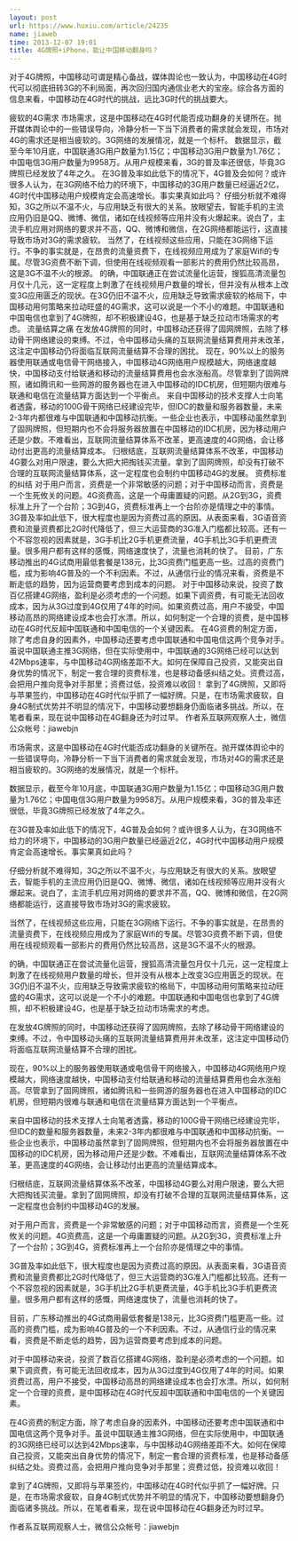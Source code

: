 ```yaml
---
layout: post
url: https://www.huxiu.com/article/24235
name: jiaweb
time: 2013-12-07 19:01
title: 4G牌照+iPhone，能让中国移动翻身吗？
---
```

对于4G牌照，中国移动可谓是精心备战，媒体舆论也一致认为，中国移动在4G时代可以彻底扭转3G的不利局面，再次回归国内通信业老大的宝座。综合各方面的信息来看，中国移动在4G时代的挑战，远比3G时代的挑战要大。

疲软的4G需求 市场需求，这是中国移动在4G时代能否成功翻身的关键所在。抛开媒体舆论中的一些错误导向，冷静分析一下当下消费者的需求就会发现，市场对4G的需求还是相当疲软的。3G网络的发展情况，就是一个标杆。 数据显示，截至今年10月底，中国联通3G用户数量为1.15亿；中国移动3G用户数量为1.76亿；中国电信3G用户数量为9958万。从用户规模来看，3G的普及率还很低，毕竟3G牌照已经发放了4年之久。 在3G普及率如此低下的情况下，4G普及会如何？或许很多人认为，在3G网络不给力的环境下，中国移动的3G用户数量已经逼近2亿，4G时代中国移动用户规模肯定会高速增长。事实果真如此吗？ 仔细分析就不难得知，3G之所以不温不火，与应用缺乏有很大的关系。放眼望去，智能手机的主流应用仍旧是QQ、微博、微信，诸如在线视频等应用并没有火爆起来。说白了，主流手机应用对网络的要求并不高，QQ、微博和微信，在2G网络都能运行，这直接导致市场对3G的需求疲软。 当然了，在线视频这些应用，只能在3G网络下运行。不争的事实就是，在昂贵的流量资费下，在线视频应用成为了家庭Wifi的专属。尽管3G资费不断下调，但使用在线视频观看一部影片的费用仍然比较高昂，这是3G不温不火的根源。 的确，中国联通正在尝试流量化运营，搜狐高清流量包月仅十几元，这一定程度上刺激了在线视频用户数量的增长，但并没有从根本上改变3G应用匮乏的现状。在3G仍旧不温不火，应用缺乏导致需求疲软的格局下，中国移动用何策略来拉动旺盛的4G需求，这可以说是一个不小的难题。中国联通和中国电信也拿到了4G牌照，却不积极建设4G，也是基于缺乏拉动市场需求的考虑。 流量结算之痛 在发放4G牌照的同时，中国移动还获得了固网牌照，去除了移动骨干网络建设的束缚。不过，令中国移动头痛的互联网流量结算费用并未改革，这注定中国移动仍将面临互联网流量结算不合理的困扰。 现在，90%以上的服务器使用联通或电信骨干网络接入，中国移动4G网络用户规模越大，网络速度越快，中国移动支付给联通和移动的流量结算费用也会水涨船高。尽管拿到了固网牌照，诸如腾讯和一些网游的服务器也在进入中国移动的IDC机房，但短期内很难与联通和电信在流量结算方面达到一个平衡点。 来自中国移动的技术支撑人士向笔者透露，移动的100G骨干网络已经建设完毕，但IDC的数量和服务器数量，未来2-3年内都很难与中国联通和中国移动抗衡。一些企业也表示，中国移动虽然拿到了固网牌照，但短期内也不会将服务器放置在中国移动的IDC机房，因为移动用户还是少数。不难看出，互联网流量结算体系不改革，更高速度的4G网络，会让移动付出更高的流量结算成本。 归根结底，互联网流量结算体系不改革，中国移动4G要么对用户限速，要么大把大把掏钱买流量。拿到了固网牌照，却没有打破不合理的互联网流量结算体系，这一定程度也会制约中国移动4G的发展。 资费标准的纠结 对于用户而言，资费是一个非常敏感的问题；对于中国移动而言，资费是一个生死攸关的问题。4G资费高，这是一个毋庸置疑的问题。从2G到3G，资费标准上升了一个台阶；3G到4G，资费标准再上一个台阶亦是情理之中的事情。 3G普及率如此低下，很大程度也是因为资费过高的原因。从表面来看，3G语音资费和流量资费都比2G时代降低了，但三大运营商的3G准入门槛都比较高。还有一个不容忽视的因素就是，3G手机比2G手机更费流量，4G手机比3G手机更费流量。很多用户都有这样的感慨，网络速度快了，流量也消耗的快了。 目前，广东移动推出的4G试商用最低套餐是138元，比3G资费门槛更高一些。过高的资费门槛，成为影响4G普及的一个不利因素。不过，从通信行业的情况来看，资费是不断走低的趋势，因为运营商要考虑到成本的问题。 对于中国移动来说，投资了数百亿搭建4G网络，盈利是必须考虑的一个问题。如果下调资费，有可能无法回收成本，因为从3G过度到4G仅用了4年的时间。如果资费过高，用户不接受，中国移动高昂的网络建设成本也会打水漂。所以，如何制定一个合理的资费，是中国移动在4G时代反超中国联通和中国电信的一个关键因素。 在4G资费的制定方面，除了考虑自身的因素外，中国移动还要考虑中国联通和中国电信这两个竞争对手。虽说中国联通主推3G网络，但在实际使用中，中国联通的3G网络已经可以达到42Mbps速率，与中国移动4G网络差距不大。如何在保障自己投资，又能突出自身优势的情况下，制定一套合理的资费标准，也是移动备感纠结之处。资费过高，会把用户推向竞争对手那里；资费过低，投资难以收回！ 拿到了4G牌照，又即将与苹果签约，中国移动在4G时代似乎抓了一幅好牌。只是，在市场需求疲软，自身4G制式优势并不明显的情况下，中国移动要想翻身仍面临诸多挑战。所以，在笔者看来，现在说中国移动在4G翻身还为时过早。 作者系互联网观察人士，微信公众帐号：jiawebjn

市场需求，这是中国移动在4G时代能否成功翻身的关键所在。抛开媒体舆论中的一些错误导向，冷静分析一下当下消费者的需求就会发现，市场对4G的需求还是相当疲软的。3G网络的发展情况，就是一个标杆。

数据显示，截至今年10月底，中国联通3G用户数量为1.15亿；中国移动3G用户数量为1.76亿；中国电信3G用户数量为9958万。从用户规模来看，3G的普及率还很低，毕竟3G牌照已经发放了4年之久。

在3G普及率如此低下的情况下，4G普及会如何？或许很多人认为，在3G网络不给力的环境下，中国移动的3G用户数量已经逼近2亿，4G时代中国移动用户规模肯定会高速增长。事实果真如此吗？

仔细分析就不难得知，3G之所以不温不火，与应用缺乏有很大的关系。放眼望去，智能手机的主流应用仍旧是QQ、微博、微信，诸如在线视频等应用并没有火爆起来。说白了，主流手机应用对网络的要求并不高，QQ、微博和微信，在2G网络都能运行，这直接导致市场对3G的需求疲软。

当然了，在线视频这些应用，只能在3G网络下运行。不争的事实就是，在昂贵的流量资费下，在线视频应用成为了家庭Wifi的专属。尽管3G资费不断下调，但使用在线视频观看一部影片的费用仍然比较高昂，这是3G不温不火的根源。

的确，中国联通正在尝试流量化运营，搜狐高清流量包月仅十几元，这一定程度上刺激了在线视频用户数量的增长，但并没有从根本上改变3G应用匮乏的现状。在3G仍旧不温不火，应用缺乏导致需求疲软的格局下，中国移动用何策略来拉动旺盛的4G需求，这可以说是一个不小的难题。中国联通和中国电信也拿到了4G牌照，却不积极建设4G，也是基于缺乏拉动市场需求的考虑。

在发放4G牌照的同时，中国移动还获得了固网牌照，去除了移动骨干网络建设的束缚。不过，令中国移动头痛的互联网流量结算费用并未改革，这注定中国移动仍将面临互联网流量结算不合理的困扰。

现在，90%以上的服务器使用联通或电信骨干网络接入，中国移动4G网络用户规模越大，网络速度越快，中国移动支付给联通和移动的流量结算费用也会水涨船高。尽管拿到了固网牌照，诸如腾讯和一些网游的服务器也在进入中国移动的IDC机房，但短期内很难与联通和电信在流量结算方面达到一个平衡点。

来自中国移动的技术支撑人士向笔者透露，移动的100G骨干网络已经建设完毕，但IDC的数量和服务器数量，未来2-3年内都很难与中国联通和中国移动抗衡。一些企业也表示，中国移动虽然拿到了固网牌照，但短期内也不会将服务器放置在中国移动的IDC机房，因为移动用户还是少数。不难看出，互联网流量结算体系不改革，更高速度的4G网络，会让移动付出更高的流量结算成本。

归根结底，互联网流量结算体系不改革，中国移动4G要么对用户限速，要么大把大把掏钱买流量。拿到了固网牌照，却没有打破不合理的互联网流量结算体系，这一定程度也会制约中国移动4G的发展。

对于用户而言，资费是一个非常敏感的问题；对于中国移动而言，资费是一个生死攸关的问题。4G资费高，这是一个毋庸置疑的问题。从2G到3G，资费标准上升了一个台阶；3G到4G，资费标准再上一个台阶亦是情理之中的事情。

3G普及率如此低下，很大程度也是因为资费过高的原因。从表面来看，3G语音资费和流量资费都比2G时代降低了，但三大运营商的3G准入门槛都比较高。还有一个不容忽视的因素就是，3G手机比2G手机更费流量，4G手机比3G手机更费流量。很多用户都有这样的感慨，网络速度快了，流量也消耗的快了。

目前，广东移动推出的4G试商用最低套餐是138元，比3G资费门槛更高一些。过高的资费门槛，成为影响4G普及的一个不利因素。不过，从通信行业的情况来看，资费是不断走低的趋势，因为运营商要考虑到成本的问题。

对于中国移动来说，投资了数百亿搭建4G网络，盈利是必须考虑的一个问题。如果下调资费，有可能无法回收成本，因为从3G过度到4G仅用了4年的时间。如果资费过高，用户不接受，中国移动高昂的网络建设成本也会打水漂。所以，如何制定一个合理的资费，是中国移动在4G时代反超中国联通和中国电信的一个关键因素。

在4G资费的制定方面，除了考虑自身的因素外，中国移动还要考虑中国联通和中国电信这两个竞争对手。虽说中国联通主推3G网络，但在实际使用中，中国联通的3G网络已经可以达到42Mbps速率，与中国移动4G网络差距不大。如何在保障自己投资，又能突出自身优势的情况下，制定一套合理的资费标准，也是移动备感纠结之处。资费过高，会把用户推向竞争对手那里；资费过低，投资难以收回！

拿到了4G牌照，又即将与苹果签约，中国移动在4G时代似乎抓了一幅好牌。只是，在市场需求疲软，自身4G制式优势并不明显的情况下，中国移动要想翻身仍面临诸多挑战。所以，在笔者看来，现在说中国移动在4G翻身还为时过早。

作者系互联网观察人士，微信公众帐号：jiawebjn

